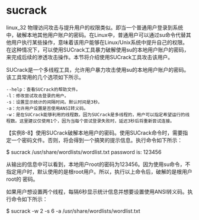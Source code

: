 # sucrack
linux_32
物理访问攻击与提升用户的权限类似。即当一个普通用户登录到系统中，破解本地其他用户账户的密码。在Linux中，普通用户可以通过su命令代替其他用户执行某些操作，意味着该用户能够在Linux/Unix系统中提升自己的权限。在这种情况下，可以使用SUCrack工具暴力破解使用su的本地用户账户的密码，来完成后续的渗透攻击操作。本节将介绍使用SUCrack工具攻击该用户。

SUCrack是一个多线程工具，允许用户暴力攻击使用su的本地用户账户的密码。该工具常用的几个选项如下所示。

    --help：查看SUCrack的帮助文件。
    -l：修改尝试攻击登录的用户。
    -s：设置显示统计的间隔时间。默认时间是3秒。
    -a：允许用户设置是否使用ANSI转义码。
    -w：是在SUCrack能够利用的线程数。因为SUCrack是多线程的，用户可以指定希望运行的线程数。这里建议仅使用1个，因为当每个尝试登录失败时，延迟3秒后将重新尝试连接。

【实例8-8】使用SUCrack破解本地用户的密码。使用SUCrack命令时，需要指定一个密码文件。否则，将会得到一个搞笑的提示信息。执行命令如下所示：

$ sucrack /usr/share/wordlists/wordlist.txt
password is: 123456

从输出的信息中可以看到，本地用户root的密码为123456。因为使用su命令，不指定用户时，默认使用的是根root用户。所以，执行以上命令后，破解的是根用户root的 密码。

如果用户想设置两个线程，每隔6秒显示统计信息并想要设置使用ANSI转义码。执行命令如下所示：

$ sucrack -w 2 -s 6 -a /usr/share/wordlists/wordlist.txt

